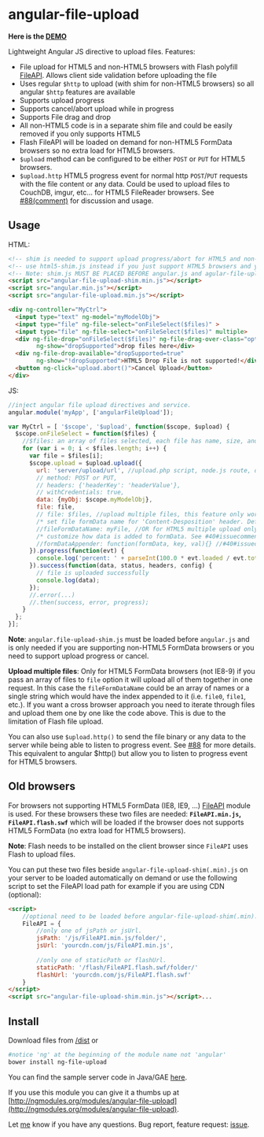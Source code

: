 angular-file-upload
===================


**Here is the <a href="http://angular-file-upload.appspot.com/" target="_blank">DEMO</a>**

Lightweight Angular JS directive to upload files. Features:
* File upload for HTML5 and non-HTML5 browsers with Flash polyfill [FileAPI](https://github.com/mailru/FileAPI). Allows client side validation before uploading the file
* Uses regular `$http` to upload (with shim for non-HTML5 browsers) so all angular `$http` features are available
* Supports upload progress
* Supports cancel/abort upload while in progress
* Supports File drag and drop
* All non-HTML5 code is in a separate shim file and could be easily removed if you only supports HTML5
* Flash FileAPI will be loaded on demand for non-HTML5 FormData browsers so no extra load for HTML5 browsers.
* `$upload` method can be configured to be either `POST` or `PUT` for HTML5 browsers.
* `$upload.http` HTML5 progress event for normal http `POST`/`PUT` requests with the file content or any data. Could be used to upload files to CouchDB, imgur, etc... for HTML5 FileReader browsers. See [#88(comment)](https://github.com/danialfarid/angular-file-upload/issues/88#issuecomment-31366487) for discussion and usage.

## Usage

HTML:
```html
<!-- shim is needed to support upload progress/abort for HTML5 and non-HTML5 FormData browsers.-->
<!-- use html5-shim.js instead if you just support HTML5 browsers and you need progress event-->
<!-- Note: shim.js MUST BE PLACED BEFORE angular.js and agular-file-upload.js AFTER angular.js-->
<script src="angular-file-upload-shim.min.js"></script> 
<script src="angular.min.js"></script>
<script src="angular-file-upload.min.js"></script> 

<div ng-controller="MyCtrl">
  <input type="text" ng-model="myModelObj">
  <input type="file" ng-file-select="onFileSelect($files)" >
  <input type="file" ng-file-select="onFileSelect($files)" multiple>
  <div ng-file-drop="onFileSelect($files)" ng-file-drag-over-class="optional-css-class"
        ng-show="dropSupported">drop files here</div>
  <div ng-file-drop-available="dropSupported=true" 
        ng-show="!dropSupported">HTML5 Drop File is not supported!</div>
  <button ng-click="upload.abort()">Cancel Upload</button>
</div>
```

JS:
```js
//inject angular file upload directives and service.
angular.module('myApp', ['angularFileUpload']);

var MyCtrl = [ '$scope', '$upload', function($scope, $upload) {
  $scope.onFileSelect = function($files) {
    //$files: an array of files selected, each file has name, size, and type.
    for (var i = 0; i < $files.length; i++) {
      var file = $files[i];
      $scope.upload = $upload.upload({
        url: 'server/upload/url', //upload.php script, node.js route, or servlet url
        // method: POST or PUT,
        // headers: {'headerKey': 'headerValue'},
        // withCredentials: true,
        data: {myObj: $scope.myModelObj},
        file: file,
        // file: $files, //upload multiple files, this feature only works in HTML5 FromData browsers
        /* set file formData name for 'Content-Desposition' header. Default: 'file' */
        //fileFormDataName: myFile, //OR for HTML5 multiple upload only a list: ['name1', 'name2', ...]
        /* customize how data is added to formData. See #40#issuecomment-28612000 for example */
        //formDataAppender: function(formData, key, val){} //#40#issuecomment-28612000
      }).progress(function(evt) {
        console.log('percent: ' + parseInt(100.0 * evt.loaded / evt.total));
      }).success(function(data, status, headers, config) {
        // file is uploaded successfully
        console.log(data);
      });
      //.error(...)
      //.then(success, error, progress); 
    }
  };
}];
```

**Note**: `angular.file-upload-shim.js` must be loaded before `angular.js` and is only needed if you are supporting non-HTML5 FormData browsers or you need to support upload progress or cancel.

**Upload multiple files**: Only for HTML5 FormData browsers (not IE8-9) if you pass an array of files to `file` option it will upload all of them together in one request. In this case the `fileFormDataName` could be an array of names or a single string which would have the index appended to it (i.e. `file0`, `file1`, etc.). If you want a cross browser approach you need to iterate through files and upload them one by one like the code above. This is due to the limitation of Flash file upload.

You can also use `$upload.http()` to send the file binary or any data to the server while being able to listen to progress event. See [#88](https://github.com/danialfarid/angular-file-upload/issues/88) for more details.
This equivalent to angular $http() but allow you to listen to progress event for HTML5 browsers.

## Old browsers

For browsers not supporting HTML5 FormData (IE8, IE9, ...) [FileAPI](https://github.com/mailru/FileAPI) module is used. 
For these browsers these two files are needed:  **`FileAPI.min.js`, `FileAPI.flash.swf`** which will be loaded if the browser does not supports HTML5 FormData (no extra load for HTML5 browsers).

**Note**: Flash needs to be installed on the client browser since `FileAPI` uses Flash to upload files.

You can put these two files beside `angular-file-upload-shim(.min).js` on your server to be loaded automatically on demand or use the following script to set the FileAPI load path for example if you are using CDN (optional):
```html
<script>
    //optional need to be loaded before angular-file-upload-shim(.min).js
    FileAPI = {
        //only one of jsPath or jsUrl.
        jsPath: '/js/FileAPI.min.js/folder/', 
        jsUrl: 'yourcdn.com/js/FileAPI.min.js',
        
        //only one of staticPath or flashUrl.
        staticPath: '/flash/FileAPI.flash.swf/folder/'
        flashUrl: 'yourcdn.com/js/FileAPI.flash.swf'
    }
</script>
<script src="angular-file-upload-shim.min.js"></script>...
```

## Install

Download files from [/dist](https://github.com/danialfarid/angular-file-upload/blob/master/dist) or 
```sh
#notice 'ng' at the beginning of the module name not 'angular'
bower install ng-file-upload 
```

You can find the sample server code in Java/GAE [here](https://github.com/danialfarid/angular-file-upload/blob/master/demo/src/com/df/angularfileupload/FileUpload.java).

If you use this module you can give it a thumbs up at [http://ngmodules.org/modules/angular-file-upload](http://ngmodules.org/modules/angular-file-upload).

Let [me](mailto:danial.farid@gmail.com) know if you have any questions. Bug report, feature request: [issue](https://github.com/danialfarid/angular-file-upload/issues).



